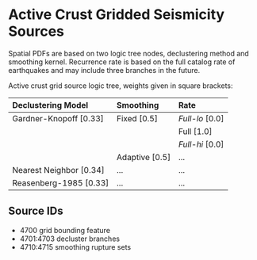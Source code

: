 # Active Crust Gridded Seismicity Sources

Spatial PDFs are based on two logic tree nodes, declustering method and smoothing kernel.
Recurrence rate is based on the full catalog rate of earthquakes and may include three
branches in the future.

Active crust grid source logic tree, weights given in square brackets:

| Declustering Model      | Smoothing      | Rate            |
|:------------------------|:---------------|:----------------|
| Gardner-Knopoff [0.33]  | Fixed [0.5]    | *Full-lo* [0.0]
|                         |                | Full [1.0]
|                         |                | *Full-hi* [0.0]
|                         | Adaptive [0.5] | ...
| Nearest Neighbor [0.34] | ...            | ...
| Reasenberg-1985 [0.33]  | ...            | ...

## Source IDs

* 4700 grid bounding feature
* 4701:4703 decluster branches
* 4710:4715 smoothing rupture sets
